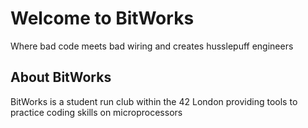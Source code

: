 <h1>Welcome to BitWorks</h1>
Where bad code meets bad wiring and creates husslepuff engineers

<h2>About BitWorks</h2>
BitWorks is a student run club within the 42 London providing tools to practice coding skills on microprocessors


